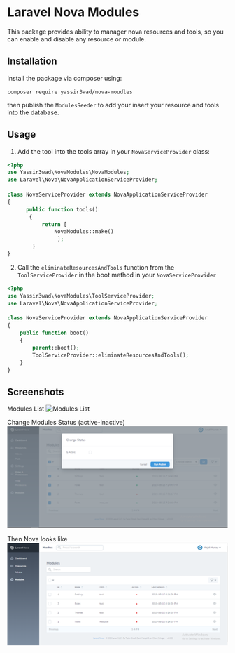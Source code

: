 # Laravel Nova Modules

This package provides ability to manager nova resources and tools, so you can enable and disable any resource or module.

## Installation

Install the package via composer using:

```
composer require yassir3wad/nova-moudles
```

then publish the `ModulesSeeder` to add your insert your resource and tools into the database.


## Usage

1. Add the tool into the tools array in your `NovaServiceProvider` class:
```php
<?php
use Yassir3wad\NovaModules\NovaModules;
use Laravel\Nova\NovaApplicationServiceProvider;

class NovaServiceProvider extends NovaApplicationServiceProvider
{
      public function tools()
       {
           return [
               NovaModules::make()
                ];
        }
}
```

2. Call the `eliminateResourcesAndTools` function from the `ToolServiceProvider` in the boot method in your `NovaServiceProvider`
```php
<?php
use Yassir3wad\NovaModules\ToolServiceProvider;
use Laravel\Nova\NovaApplicationServiceProvider;

class NovaServiceProvider extends NovaApplicationServiceProvider
{
    public function boot()
    {
        parent::boot();
        ToolServiceProvider::eliminateResourcesAndTools();
    }
}
```
##  Screenshots

Modules List
![Modules List](https://raw.githubusercontent.com/yassir3wad/nova-modules/master/screenshots/modules)

Change Modules Status (active-inactive)
![Modules List](https://raw.githubusercontent.com/yassir3wad/nova-modules/master/screenshots/status.png)

Then Nova looks like
![Modules List](https://raw.githubusercontent.com/yassir3wad/nova-modules/master/screenshots/results.png)

